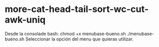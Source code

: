 # more-cat-head-tail-sort-wc-cut-awk-uniq
Desde la consolade bash:
chmod +x menubase-bueno.sh
./menubase-bueno.sh
Seleccionar la opción del menu que quieras utilizar.
